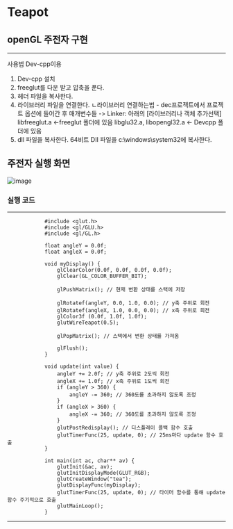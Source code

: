 # Teapot

## openGL 주전자 구현
---------
사용법 Dev-cpp이용
1. Dev-cpp 설치
2. freeglut를 다운 받고 압축을 푼다.
3. 헤더 파일을 복사한다.
4. 라이브러리 파일을 연결한다.
ㄴ라이브러리 연결하는법 - dec프로젝트에서 프로젝트 옵션에 들어간 후 매개변수들 -> Linker: 아래의 [라이브러리나 객체 추가선택]
libfreeglut.a <-freeglut 폴더에 있음 libglu32.a, libopengl32.a <- Devcpp 폴더에 있음
5. dll 파일을 복사한다. 64비트 DII 파일을 c:\windows\system32에 복사한다.

## 주전자 실행 화면
![image](https://github.com/woojinchoi02/teapot/assets/162526228/1cd4d08b-1ad9-4b44-a82c-9fd33aec8b0b)


### 실행 코드
------
                #include <glut.h>
                #include <gl/GLU.h>
                #include <gl/GL.h>

                float angleY = 0.0f;
                float angleX = 0.0f;

                void myDisplay() {
                    glClearColor(0.0f, 0.0f, 0.0f, 0.0f);
                    glClear(GL_COLOR_BUFFER_BIT);
                
                    glPushMatrix(); // 현재 변환 상태를 스택에 저장
                
                    glRotatef(angleY, 0.0, 1.0, 0.0); // y축 주위로 회전
                    glRotatef(angleX, 1.0, 0.0, 0.0); // x축 주위로 회전
                    glColor3f (0.0f, 1.0f, 1.0f);
                    glutWireTeapot(0.5);
                
                    glPopMatrix(); // 스택에서 변환 상태를 가져옴
                
                    glFlush();
                }
                
                void update(int value) {
                    angleY += 2.0f; // y축 주위로 2도씩 회전
                    angleX += 1.0f; // x축 주위로 1도씩 회전
                    if (angleY > 360) {
                        angleY -= 360; // 360도를 초과하지 않도록 조정
                    }
                    if (angleX > 360) {
                        angleX -= 360; // 360도를 초과하지 않도록 조정
                    }
                    glutPostRedisplay(); // 디스플레이 콜백 함수 호출
                    glutTimerFunc(25, update, 0); // 25ms마다 update 함수 호출
                }
                
                int main(int ac, char** av) {
                    glutInit(&ac, av);
                    glutInitDisplayMode(GLUT_RGB);
                    glutCreateWindow("tea");
                    glutDisplayFunc(myDisplay);
                    glutTimerFunc(25, update, 0); // 타이머 함수를 통해 update 함수 주기적으로 호출
                    glutMainLoop();
                }

------
